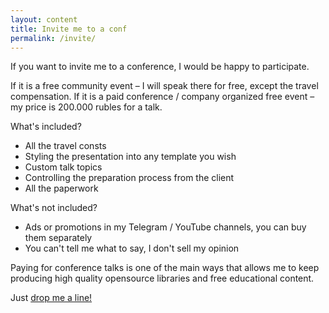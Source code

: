 ```yaml
---
layout: content
title: Invite me to a conf
permalink: /invite/
---
```


If you want to invite me to a conference, I would be happy to participate.

If it is a free community event – I will speak there for free, except the travel compensation.
If it is a paid conference / company organized free event – my price is 200.000 rubles for a talk.

What's included?
- All the travel consts
- Styling the presentation into any template you wish
- Custom talk topics
- Controlling the preparation process from the client
- All the paperwork

What's not included?
- Ads or promotions in my Telegram / YouTube channels, you can buy them separately
- You can't tell me what to say, I don't sell my opinion

Paying for conference talks is one of the main ways
that allows me to keep producing high quality opensource libraries and free educational content.

Just [drop me a line!](mailto:mail@sobolevn.me)
